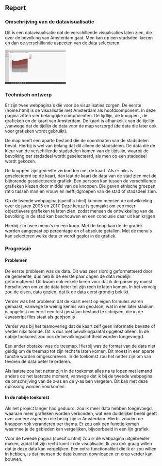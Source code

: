 ## Report
### Omschrijving van de datavisualisatie
Dit is een datavisualisatie dat de verschillende visualisaties laten zien, die over de bevolking van Amsterdam gaat. Men kan op een stadsdeel kiezen en dan de verschillende aspecten van de data selecteren.

<img src="Afbeeldingen/firefox_1BN0qKWpqU.png" width="200">

### Technisch ontwerp
Er zijn twee webpagina's die voor de visualisaties zorgen. De eerste (home.html) is de visualisatie met Amsterdam als hoofdcomponent. In deze pagina zitten vier belangrijke componenten. De tijdlijn, de knoppen , de grafieken en de kaart van Amsterdam. De kaart is afhankelijk van de tijdlijn ,vanwege dat de tijdlijn de data voor de map verzorgd (de data die later ook voor grafieken wordt gebruikt).

De map heeft een aparte bestand die de coordinaten van de stadsdelen bevat. Hierbij is wel van belang dat dit alleen de stadsdelen. De data die de kleur van de verschillende stadsdelen komen van de tijdslijn, waarbij de bevolking per stadsdeel wordt geselecteerd, als men op een stadsdeel wordt gekozen.

De knoppen zijn gedeelte verbonden met de kaart. Als er niks is geselecteerd op de kaart, dan laat de kaart de data van de stad zien met de bijhorende geselecteerde grafiek. Een persoon kan tussen de verschillende grafieken kiezen door middel van de knoppen. Die geven etnische groepen, ratio tussen man en vrouw en leeftijdgroepen van de stad of stadsdeel zien.

Op de tweede webpagina (specific.html) kunnen mensen de ontwikkeling over de jaren 2005 en 2017. Deze keuze is gemaakt om een meer objectievere grafieken te laten zien, zodat mensen de ontwikkeling van de bevolking in de stad kan beschouwen en een conclusie daar uit kan krijgen.

Hierbij zijn twee menu's en een knop. Met de knop kan de de grafiek worden aangepast op percentage en of absolute getallen. Met de menu's kan selecteren welke data er wordt geplot in de grafiek.

### Progressie
#### Problemen
De eerste probleem was de data. Dit was zeer slordig geformatteerd door de gemeente, dus heb ik de eerste paar dagen de data redelijk geformatteerd. Dit kwam ook enkele keren voor dat ik de parser.py moest herschrijven om zo de data beter tot zijn rech te laten komen. In het vervolg zou de eisen, data gezien, dat ik de data eerst grondig bekijkt.

Verder was het probleem dat de kaart eerst op eigen formules waren gemaakt, vanwege te weinig kennis van geoJson, wat in een later stadium is opgelost om eerst een test geoJson bestand te schrijven, die in de Javascript files staat als geojson.js

Verder was bij het teamoverleg dat de kaart zelf geen informatie bevatte of verder niks toonde. Dit is dus met bevolkingaantal opgelost alleen. In de nabije toekomst zou ook de bevolkingsdichtheid worden toegevoegd.

Een ander obstakel was de treemap. Hierbij was de format van de data niet geldig om de treemap tot zijn recht te laten komen. Dit moest in een aparte functie worden omgeschreven. In de toekomst zou het netter zijn om van tevoren de data beter te orderen.

Als laatste zou het netter zijn in de toekomst alles na te lopen met iemand anders op het laatstste moment, vanwege dat ik bij de tweede webpagina de omschrijving van de x-as en de y-as ben vergeten. Dit kan met deze oplossing worden voorkomen.

#### In de nabije toekomst
Als het project langer had geduurd, zou ik meer data hebben toegevoegd, waaraan meer grafieken worden verbonden, wat een duidelijker beeld geeft over andere aspecten die bezig zijn in Amsterdam. Hierbij zouden de knoppen ook veranderen per thema. Er zou ook een functie komen waarmee je de gebieden kan vergelijken, bijvoorbeeld in een lijn grafiek.

Voor de tweede pagina (specific.html) zou ik de webpagina uitgebreider maken, zodat tot zijn recht komt in de visualisatie. Ik zou ook graag willen dat je deze data kan vergelijken. Een extra functionaliteit die ik er zou willen in hebben, is dat mensen de data kunnen downloaden en erop verder kan bouwen.
